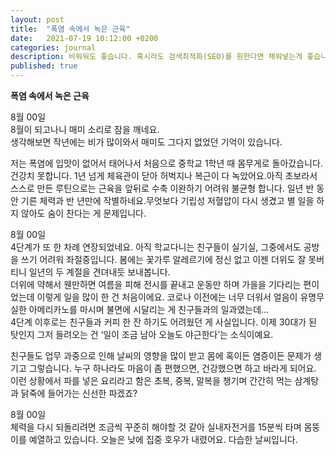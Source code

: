 ```yaml
---
layout: post
title:  "폭염 속에서 녹은 근육"
date:   2021-07-19 10:12:00 +0200
categories: journal
description: 비워둬도 좋습니다. 혹시라도 검색최적화(SEO)를 원한다면 채워넣는게 좋습니다.
published: true
---
```


**폭염 속에서 녹은 근육**  


8월 00일  
8월이 되고나니 매미 소리로 잠을 깨네요.  
생각해보면 작년에는 비가 많이와서 매미도 그다지 없었던 기억이 있습니다.    

저는 폭염에 입맛이 없어서 태어나서 처음으로 중학교 1학년 때 몸무게로 돌아갔습니다.   건강치 못합니다.  1년 넘게 체육관이 닫아 허벅지나 복근이 다 녹았어요.아직 초보라서 스스로 만든 루틴으로는 근육을 앞뒤로 수축 이완하기 어려워 불균형 합니다. 일년 반 동안 기른 체력과 반 년만에 작별하네요.무엇보다 기립성 저혈압이 다시 생겼고 별 일을 하지 않아도 숨이 찬다는 게 문제입니다.  
  
  
8월 00일  
4단계가 또 한 차례 연장되었네요. 아직 학교다니는 친구들이 실기실, 그중에서도 공방을 쓰기 어려워 좌절중입니다. 봄에는 꽃가루 알레르기에 정신 없고 이젠 더위도 잘 못버티니 일년의 두 계절을 견뎌내듯 보내봅니다.  
더위에 약해서 웬만하면 여름을 피해 전시를 끝내고 운동만 하며 가을을 기다리는 편이었는데 이렇게 일을 많이 한 건 처음이에요. 코로나 이전에는 너무 더워서 얼음이 유명무실한 아메리카노를 마시며 불면에 시달리는 게 친구들과의 일과였는데…  
4단계 이후로는 친구들과 커피 한 잔 하기도 어려웠던 게 사실입니다. 이제 30대가 된 탓인지 그저 들려오는 건 ‘일이 조금 남아 오늘도 야근한다’는 소식이예요.     

친구들도 업무 과중으로 인해 날씨의 영향을 많이 받고 몸에 혹이든 염증이든 문제가 생기고 그렇습니다. 누구 하나라도 마음이 좀 편했으면, 건강했으면 하고 바라게 되어요.     
이런 상황에서 파를 넣은 요리라고 함은 초복, 중복, 말복을 챙기며 간간히 먹는 삼계탕과 닭죽에 들어가는 신선한 파겠죠?  
  

8월 00일  
체력을 다시 되돌리려면 조금씩 꾸준히 해야할 것 같아 실내자전거를 15분씩 타며 몸뚱이를 예열하고 있습니다. 오늘은 낮에 집중 호우가 내렸어요. 다습한 날씨입니다.  
